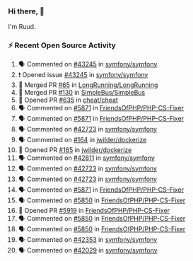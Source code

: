 ### Hi there, 👋

I'm Ruud.
 
### :zap: Recent Open Source Activity

<!--START_SECTION:activity-->
1. 🗣 Commented on [#43245](https://github.com/symfony/symfony/issues/43245) in [symfony/symfony](https://github.com/symfony/symfony)
2. ❗️ Opened issue [#43245](https://github.com/symfony/symfony/issues/43245) in [symfony/symfony](https://github.com/symfony/symfony)
3. 🎉 Merged PR [#65](https://github.com/LongRunning/LongRunning/pull/65) in [LongRunning/LongRunning](https://github.com/LongRunning/LongRunning)
4. 🎉 Merged PR [#130](https://github.com/SimpleBus/SimpleBus/pull/130) in [SimpleBus/SimpleBus](https://github.com/SimpleBus/SimpleBus)
5. 💪 Opened PR [#635](https://github.com/cheat/cheat/pull/635) in [cheat/cheat](https://github.com/cheat/cheat)
6. 🗣 Commented on [#5871](https://github.com/FriendsOfPHP/PHP-CS-Fixer/issues/5871) in [FriendsOfPHP/PHP-CS-Fixer](https://github.com/FriendsOfPHP/PHP-CS-Fixer)
7. 🗣 Commented on [#5871](https://github.com/FriendsOfPHP/PHP-CS-Fixer/issues/5871) in [FriendsOfPHP/PHP-CS-Fixer](https://github.com/FriendsOfPHP/PHP-CS-Fixer)
8. 🗣 Commented on [#42723](https://github.com/symfony/symfony/issues/42723) in [symfony/symfony](https://github.com/symfony/symfony)
9. 🗣 Commented on [#164](https://github.com/jwilder/dockerize/issues/164) in [jwilder/dockerize](https://github.com/jwilder/dockerize)
10. 💪 Opened PR [#165](https://github.com/jwilder/dockerize/pull/165) in [jwilder/dockerize](https://github.com/jwilder/dockerize)
11. 🗣 Commented on [#42811](https://github.com/symfony/symfony/issues/42811) in [symfony/symfony](https://github.com/symfony/symfony)
12. 🗣 Commented on [#42723](https://github.com/symfony/symfony/issues/42723) in [symfony/symfony](https://github.com/symfony/symfony)
13. 🗣 Commented on [#42723](https://github.com/symfony/symfony/issues/42723) in [symfony/symfony](https://github.com/symfony/symfony)
14. 🗣 Commented on [#5871](https://github.com/FriendsOfPHP/PHP-CS-Fixer/issues/5871) in [FriendsOfPHP/PHP-CS-Fixer](https://github.com/FriendsOfPHP/PHP-CS-Fixer)
15. 🗣 Commented on [#5850](https://github.com/FriendsOfPHP/PHP-CS-Fixer/issues/5850) in [FriendsOfPHP/PHP-CS-Fixer](https://github.com/FriendsOfPHP/PHP-CS-Fixer)
16. 💪 Opened PR [#5919](https://github.com/FriendsOfPHP/PHP-CS-Fixer/pull/5919) in [FriendsOfPHP/PHP-CS-Fixer](https://github.com/FriendsOfPHP/PHP-CS-Fixer)
17. 🗣 Commented on [#5850](https://github.com/FriendsOfPHP/PHP-CS-Fixer/issues/5850) in [FriendsOfPHP/PHP-CS-Fixer](https://github.com/FriendsOfPHP/PHP-CS-Fixer)
18. 🗣 Commented on [#5850](https://github.com/FriendsOfPHP/PHP-CS-Fixer/issues/5850) in [FriendsOfPHP/PHP-CS-Fixer](https://github.com/FriendsOfPHP/PHP-CS-Fixer)
19. 🗣 Commented on [#42353](https://github.com/symfony/symfony/issues/42353) in [symfony/symfony](https://github.com/symfony/symfony)
20. 🗣 Commented on [#42029](https://github.com/symfony/symfony/issues/42029) in [symfony/symfony](https://github.com/symfony/symfony)
<!--END_SECTION:activity-->
